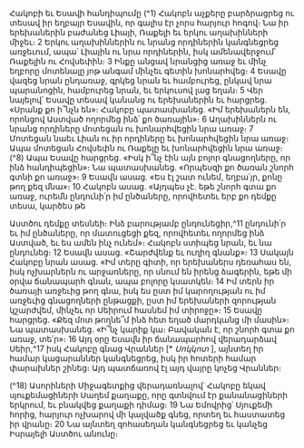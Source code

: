 
Հակոբի եւ Եսավի հանդիպումը
(^1) Հակոբն աչքերը բարձրացրեց ու տեսավ իր եղբայր Եսավին, որ գալիս էր չորս հարյուր հոգով։ Նա իր երեխաներին
բաժանեց Լիայի, Ռաքելի եւ երկու աղախինների միջեւ։ 2 Երկու աղախիններին ու նրանց որդիներին կանգնեցրեց
առջեւում, ապա՝ Լիային ու նրա որդիներին, իսկ ամենավերջում՝ Ռաքելին ու Հովսեփին։ 3 Ինքը անցավ նրանցից առաջ
եւ մինչ եղբորը մոտենալը յոթ անգամ մինչեւ գետին խոնարհվեց։ 4 Եսավը վազեց նրան ընդառաջ, գրկեց նրան եւ
համբուրեց, ընկավ նրա պարանոցին, համբուրեց նրան, եւ երկուսով լաց եղան։ 5 Վեր նայելով՝ Եսավը տեսավ կանանց
ու երեխաներին եւ հարցրեց. «Սրանք քո ի՞նչն են»։ Հակոբը պատասխանեց. «Իմ երեխաներն են, որոնցով Աստված
ողորմեց ինձ՝ քո ծառային»։ 6 Աղախիններն ու նրանց որդիները մոտեցան ու խոնարհվեցին նրա առաջ։ 7 Մոտեցան նաեւ
Լիան ու իր որդիները եւ խոնարհվեցին նրա առաջ։ Ապա մոտեցան Հովսեփն ու Ռաքելը եւ խոնարհվեցին նրա առաջ։
(^8) Ապա Եսավը հարցրեց. «Իսկ ի՞նչ էին այն բոլոր գնացողները, որ ինձ հանդիպեցին»։ Նա պատասխանեց. «Որպեսզի
քո ծառան շնորհ գտնի քո առաջ»։ 9 Եսավն ասաց. «Ես էլ շատ ունեմ, եղբա՛յր, քոնը թող քեզ մնա»։ 10 Հակոբն ասաց.
«Այդպես չէ. եթե շնորհ գտա քո առաջ, ուրեմն ընդունի՛ր իմ ընծաները, որովհետեւ երբ քո դեմքը տեսա, կարծես թե


Աստծու դեմքը տեսնեի։ Ինձ բարությամբ ընդունեցիր,^11 ընդունի՛ր եւ իմ ընծաները, որ մատուցեցի քեզ, որովհետեւ
ողորմեց ինձ Աստված, եւ ես ամեն ինչ ունեմ»։ Հակոբն ստիպեց նրան, եւ նա ընդունեց։ 12 Եսավն ասաց. «Շարժվենք եւ
ուղիղ գնանք»։ 13 Սակայն Հակոբը նրան ասաց. «Իմ տերը գիտի, որ երեխաներս դեռահաս են, իսկ ոչխարներն ու
արջառները, որ սնում են իրենց ձագերին, եթե մի օրվա ճանապարհ գնան, ապա բոլորը կսատկեն։ 14 Իմ տերն իր ծառայի
առջեւից թող գնա, իսկ ես ըստ իմ կարողության ու իմ առջեւից գնացողների ընթացքի, ըստ իմ երեխաների զորության
կշարժվեմ, մինչեւ որ Սեիրում հասնեմ իմ տիրոջը»։ 15 Եսավը հարցրեց. «Քեզ մոտ թողնե՞մ ինձ հետ եղած մարդկանց մի
մասին»։ Նա պատասխանեց. «Ի՞նչ կարիք կա։ Բավական է, որ շնորհ գտա քո առաջ, տե՛ր»։ 16 Այդ օրը Եսավն իր
ճանապարհով վերադարձավ Սեիր,^17 իսկ Հակոբը գնաց Վրաններ [* _Սոկկոտ_ ], այնտեղ իր համար կացարաններ
կանգնեցրեց, իսկ իր հոտերի համար փարախներ շինեց։ Այդ պատճառով էլ այդ վայրը կոչեց Վրաններ։

(^18) Ասորիների Միջագետքից վերադառնալով՝ Հակոբը եկավ սյուքեմացիների Սաղեմ քաղաքը, որը գտնվում էր
քանանացիների երկրում, եւ բնակվեց քաղաքի դիմաց։ 19 Նա Եմովրից՝ Սյուքեմի հորից, հարյուր ոչխարով մի կալվածք
գնեց, որտեղ եւ հաստատեց իր վրանը։ 20 Նա այնտեղ զոհասեղան կանգնեցրեց եւ կանչեց Իսրայելի Աստծու անունը։
